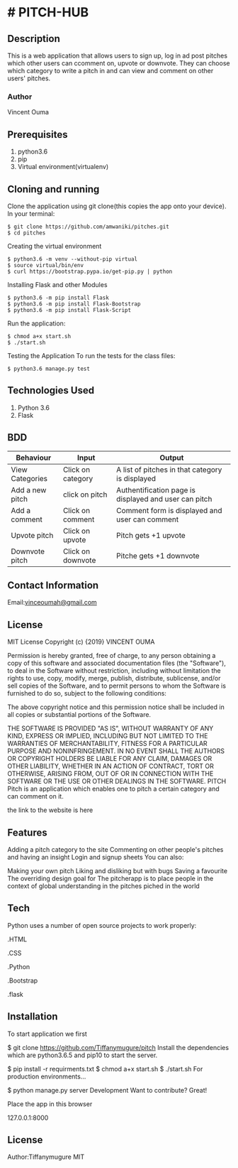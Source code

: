 # # PITCH-HUB

## Description
This is a web application that allows users to sign up, log in ad post pitches which other users can ccomment on, upvote or downvote. They can choose which category to write a pitch in and can view and comment on other users' pitches.

### Author
Vincent Ouma

## Prerequisites
1. python3.6
2. pip
3. Virtual environment(virtualenv)

## Cloning and running
Clone the application using git clone(this copies the app onto your device). In your terminal:

    $ git clone https://github.com/amwaniki/pitches.git
    $ cd pitches
    
Creating the virtual environment

    $ python3.6 -m venv --without-pip virtual
    $ source virtual/bin/env
    $ curl https://bootstrap.pypa.io/get-pip.py | python
    
Installing Flask and other Modules

    $ python3.6 -m pip install Flask
    $ python3.6 -m pip install Flask-Bootstrap
    $ python3.6 -m pip install Flask-Script
    
Run the application:

    $ chmod a+x start.sh
    $ ./start.sh
    
Testing the Application
To run the tests for the class files:

    $ python3.6 manage.py test
    
## Technologies Used
1. Python 3.6
2. Flask

## BDD
|Behaviour	             | Input	                         | Output                                                |
|------------------------|---------------------------------|-------------------------------------------------------|
|View Categories	       | Click on category               | A list of pitches in that category is displayed       |
|Add a new pitch         | click on pitch                  | Authentification page is displayed and user can pitch |
|Add a comment           | Click on comment                | Comment form is displayed and user can comment        |
|Upvote pitch            | Click on upvote                 | Pitch gets +1 upvote                                  |
|Downvote pitch          | Click on downvote               | Pitche gets +1 downvote                               |

## Contact Information

Email:vinceoumah@gmail.com


## License
MIT License Copyright (c) {2019} VINCENT OUMA

Permission is hereby granted, free of charge, to any person obtaining a copy of this software and associated documentation files (the "Software"), to deal in the Software without restriction, including without limitation the rights to use, copy, modify, merge, publish, distribute, sublicense, and/or sell copies of the Software, and to permit persons to whom the Software is furnished to do so, subject to the following conditions:

The above copyright notice and this permission notice shall be included in all copies or substantial portions of the Software.

THE SOFTWARE IS PROVIDED "AS IS", WITHOUT WARRANTY OF ANY KIND, EXPRESS OR IMPLIED, INCLUDING BUT NOT LIMITED TO THE WARRANTIES OF MERCHANTABILITY, FITNESS FOR A PARTICULAR PURPOSE AND NONINFRINGEMENT. IN NO EVENT SHALL THE AUTHORS OR COPYRIGHT HOLDERS BE LIABLE FOR ANY CLAIM, DAMAGES OR OTHER LIABILITY, WHETHER IN AN ACTION OF CONTRACT, TORT OR OTHERWISE, ARISING FROM, OUT OF OR IN CONNECTION WITH THE SOFTWARE OR THE USE OR OTHER DEALINGS IN THE SOFTWARE.
PITCH
Pitch is an application which enables one to pitch a certain category and can comment on it.

the link to the website is here
## Features
Adding a pitch category to the site
Commenting on other people's pitches and having an insight
Login and signup sheets
You can also:

Making your own pitch
Liking and disliking but with bugs
Saving a favourite
The overriding design goal for The pitcherapp is to place people in the context of global understanding in the pitches piched in the world

## Tech
Python uses a number of open source projects to work properly:

.HTML

.CSS

.Python

.Bootstrap

.flask

## Installation
To start application we first

$ git clone https://github.com/Tiffanymugure/pitch
Install the dependencies which are python3.6.5 and pip10 to start the server.

$ pip install -r requirments.txt
$ chmod a+x start.sh
$ ./start.sh
For production environments...

$ python manage.py server
Development
Want to contribute? Great!

Place the app in this browser

127.0.0.1:8000

## License
Author:Tiffanymugure MIT